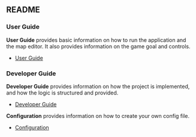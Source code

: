 ## README 

### User Guide
**User Guide** provides basic information on how to run the application and the map editor. It also provides information on the game goal and controls.
- [User Guide](UserGuide.md)

### Developer Guide
**Developer Guide** provides information on how the project is implemented, and how the logic is structured and provided.
- [Developer Guide](DeveloperGuide.md)

**Configuration** provides information on how to create your own config file.
- [Configuration](Configuration.md)